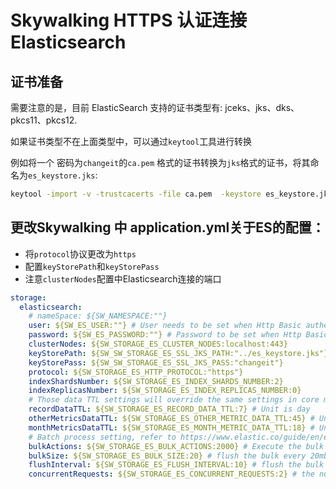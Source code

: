 # Skywalking HTTPS 认证连接 Elasticsearch

## 证书准备

需要注意的是，目前 ElasticSearch 支持的证书类型有: jceks、jks、dks、pkcs11、pkcs12.

如果证书类型不在上面类型中，可以通过`keytool`工具进行转换

例如将一个 密码为`changeit`的`ca.pem` 格式的证书转换为`jks`格式的证书，将其命名为`es_keystore.jks`:

```bash
keytool -import -v -trustcacerts -file ca.pem  -keystore es_keystore.jks -keypass changeit -storepass changeit
```

## 更改Skywalking 中 application.yml关于ES的配置：

* 将`protocol`协议更改为`https`
* 配置`keyStorePath`和`keyStorePass`
* 注意`clusterNodes`配置中Elasticsearch连接的端口

```yaml
storage:
  elasticsearch:
    # nameSpace: ${SW_NAMESPACE:""}
    user: ${SW_ES_USER:""} # User needs to be set when Http Basic authentication is enabled
    password: ${SW_ES_PASSWORD:""} # Password to be set when Http Basic authentication is enabled
    clusterNodes: ${SW_STORAGE_ES_CLUSTER_NODES:localhost:443}
    keyStorePath: ${SW_SW_STORAGE_ES_SSL_JKS_PATH:"../es_keystore.jks"}
    keyStorePass: ${SW_SW_STORAGE_ES_SSL_JKS_PASS:"changeit"}
    protocol: ${SW_STORAGE_ES_HTTP_PROTOCOL:"https"}
    indexShardsNumber: ${SW_STORAGE_ES_INDEX_SHARDS_NUMBER:2}
    indexReplicasNumber: ${SW_STORAGE_ES_INDEX_REPLICAS_NUMBER:0}
    # Those data TTL settings will override the same settings in core module.
    recordDataTTL: ${SW_STORAGE_ES_RECORD_DATA_TTL:7} # Unit is day
    otherMetricsDataTTL: ${SW_STORAGE_ES_OTHER_METRIC_DATA_TTL:45} # Unit is day
    monthMetricsDataTTL: ${SW_STORAGE_ES_MONTH_METRIC_DATA_TTL:18} # Unit is month
    # Batch process setting, refer to https://www.elastic.co/guide/en/elasticsearch/client/java-api/5.5/java-docs-bulk-processor.html
    bulkActions: ${SW_STORAGE_ES_BULK_ACTIONS:2000} # Execute the bulk every 2000 requests
    bulkSize: ${SW_STORAGE_ES_BULK_SIZE:20} # flush the bulk every 20mb
    flushInterval: ${SW_STORAGE_ES_FLUSH_INTERVAL:10} # flush the bulk every 10 seconds whatever the number of requests
    concurrentRequests: ${SW_STORAGE_ES_CONCURRENT_REQUESTS:2} # the number of concurrent requests
```


